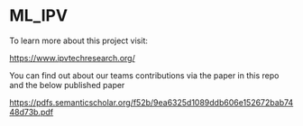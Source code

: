 # ML_IPV

To learn more about this project visit:

https://www.ipvtechresearch.org/

You can find out about our teams contributions via the paper in this repo and the below published paper

https://pdfs.semanticscholar.org/f52b/9ea6325d1089ddb606e152672bab7448d73b.pdf
